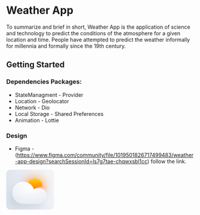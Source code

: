 # Weather App
To summarize and brief in short, Weather App is the application of science and technology to predict the conditions of the atmosphere for a given location and time. People have attempted to predict the weather informally for millennia and formally since the 19th century.

## Getting Started
### Dependencies Packages:
* StateManagment - Provider
* Location - Geolocator
* Network - Dio
* Local Storage - Shared Preferences
* Animation - Lottie

### Design 
* Figma - (https://www.figma.com/community/file/1019501826717499483/weather-app-design?searchSessionId=ls7g7tae-chqwxsbl1cc) follow the link.
  




<img src="weather_app/assets/Icons/ic_launcher.png" width="128"/>
